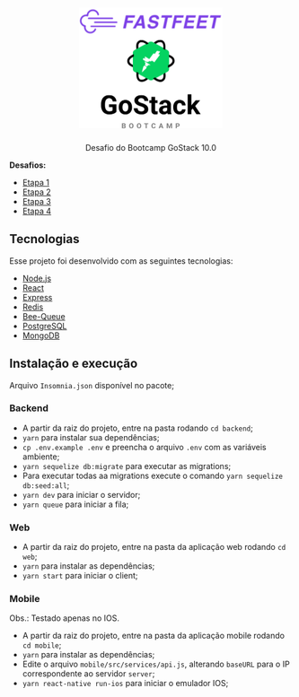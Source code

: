 <h1 align="center">
  <img alt="FastFeet" height="215" title="FastFeet" src=".github/logo.svg" />
</h1>

<p align="center">Desafio do Bootcamp GoStack 10.0</p>

<strong>Desafios:</strong>

- [Etapa 1](https://github.com/EliasGcf/fastfeet/blob/master/server/ETAPA_01.md)
- [Etapa 2](https://github.com/EliasGcf/fastfeet/blob/master/server/ETAPA_02.md)
- [Etapa 3](https://github.com/EliasGcf/fastfeet/blob/master/web/ETAPA_03.md)
- [Etapa 4](https://github.com/EliasGcf/fastfeet/blob/master/mobile/ETAPA_04.md)

## Tecnologias

Esse projeto foi desenvolvido com as seguintes tecnologias:

- [Node.js](https://nodejs.org/en/)
- [React](https://reactjs.org/)
- [Express](https://github.com/expressjs/express)
- [Redis](https://redis.io/)
- [Bee-Queue](https://github.com/bee-queue/bee-queue)
- [PostgreSQL](https://www.postgresql.org/)
- [MongoDB](https://www.mongodb.com/)


## Instalação e execução

Arquivo `Insomnia.json` disponível no pacote;


### Backend

- A partir da raiz do projeto, entre na pasta rodando `cd backend`;
- `yarn` para instalar sua dependências;
- `cp .env.example .env` e preencha o arquivo `.env` com as variáveis ambiente;
- `yarn sequelize db:migrate` para executar as migrations;
- Para executar todas aa migrations execute o comando `yarn sequelize db:seed:all`;
- `yarn dev` para iniciar o servidor;
- `yarn queue` para iniciar a fila;

### Web



- A partir da raiz do projeto, entre na pasta da aplicação web rodando `cd web`;
- `yarn` para instalar as dependências;
- `yarn start` para iniciar o client;

### Mobile

Obs.: Testado apenas no IOS.

- A partir da raiz do projeto, entre na pasta da aplicação mobile rodando `cd mobile`;
- `yarn` para instalar as dependências;
- Edite o arquivo `mobile/src/services/api.js`, alterando `baseURL` para o IP correspondente ao servidor `server`;
- `yarn react-native run-ios` para iniciar o emulador IOS;
